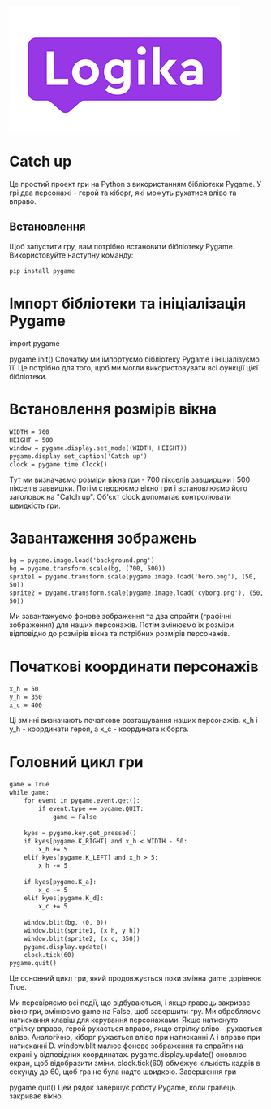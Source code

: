 ![img.png](img%2Fimg.png)

# Catch up

Це простий проект гри на Python з використанням бібліотеки Pygame. У грі два персонажі - герой та кіборг, які можуть рухатися вліво та вправо.

## Встановлення

Щоб запустити гру, вам потрібно встановити бібліотеку Pygame. Використовуйте наступну команду:

```bash
pip install pygame
```

# Імпорт бібліотеки та ініціалізація Pygame

import pygame

pygame.init()
Спочатку ми імпортуємо бібліотеку Pygame і ініціалізуємо її. Це потрібно для того, щоб ми могли використовувати всі функції цієї бібліотеки.

# Встановлення розмірів вікна
````
WIDTH = 700
HEIGHT = 500
window = pygame.display.set_mode((WIDTH, HEIGHT))
pygame.display.set_caption('Catch up')
clock = pygame.time.Clock()
````
Тут ми визначаємо розміри вікна гри - 700 пікселів завширшки і 500 пікселів заввишки. Потім створюємо вікно гри і встановлюємо його заголовок на "Catch up". Об'єкт clock допомагає контролювати швидкість гри.

# Завантаження зображень
````
bg = pygame.image.load('background.png')
bg = pygame.transform.scale(bg, (700, 500))
sprite1 = pygame.transform.scale(pygame.image.load('hero.png'), (50, 50))
sprite2 = pygame.transform.scale(pygame.image.load('cyborg.png'), (50, 50))
````
Ми завантажуємо фонове зображення та два спрайти (графічні зображення) для наших персонажів. Потім змінюємо їх розміри відповідно до розмірів вікна та потрібних розмірів персонажів.

# Початкові координати персонажів
````
x_h = 50 
y_h = 350
x_c = 400
````
Ці змінні визначають початкове розташування наших персонажів. x_h і y_h - координати героя, а x_c - координата кіборга.

# Головний цикл гри
````
game = True
while game:
    for event in pygame.event.get():
        if event.type == pygame.QUIT:
            game = False

    kyes = pygame.key.get_pressed()
    if kyes[pygame.K_RIGHT] and x_h < WIDTH - 50:
        x_h += 5
    elif kyes[pygame.K_LEFT] and x_h > 5:
        x_h -= 5

    if kyes[pygame.K_a]:
        x_c -= 5
    elif kyes[pygame.K_d]:
        x_c += 5

    window.blit(bg, (0, 0))
    window.blit(sprite1, (x_h, y_h))
    window.blit(sprite2, (x_c, 350))
    pygame.display.update()
    clock.tick(60)
pygame.quit()
````
Це основний цикл гри, який продовжується поки змінна game дорівнює True.

Ми перевіряємо всі події, що відбуваються, і якщо гравець закриває вікно гри, змінюємо game на False, щоб завершити гру.
Ми обробляємо натискання клавіш для керування персонажами. Якщо натиснуто стрілку вправо, герой рухається вправо, якщо стрілку вліво - рухається вліво. Аналогічно, кіборг рухається вліво при натисканні A і вправо при натисканні D.
window.blit малює фонове зображення та спрайти на екрані у відповідних координатах.
pygame.display.update() оновлює екран, щоб відобразити зміни.
clock.tick(60) обмежує кількість кадрів в секунду до 60, щоб гра не була надто швидкою.
Завершення гри

pygame.quit()
Цей рядок завершує роботу Pygame, коли гравець закриває вікно.